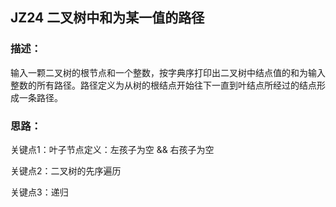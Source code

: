 ## JZ24 二叉树中和为某一值的路径
### 描述：
输入一颗二叉树的根节点和一个整数，按字典序打印出二叉树中结点值的和为输入整数的所有路径。路径定义为从树的根结点开始往下一直到叶结点所经过的结点形成一条路径。

### 思路：
关键点1：叶子节点定义：左孩子为空 && 右孩子为空

关键点2：二叉树的先序遍历

关键点3：递归 